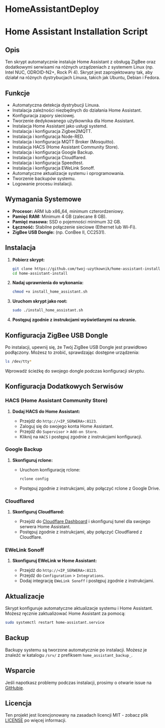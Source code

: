 # HomeAssistantDeploy
# Home Assistant Installation Script

## Opis

Ten skrypt automatycznie instaluje Home Assistant z obsługą ZigBee oraz dodatkowymi serwisami na różnych urządzeniach z systemem Linux (np. Intel NUC, ODROID-N2+, Rock Pi 4). Skrypt jest zaprojektowany tak, aby działał na różnych dystrybucjach Linuxa, takich jak Ubuntu, Debian i Fedora.

## Funkcje

- Automatyczna detekcja dystrybucji Linuxa.
- Instalacja zależności niezbędnych do działania Home Assistant.
- Konfiguracja zapory sieciowej.
- Tworzenie dedykowanego użytkownika dla Home Assistant.
- Instalacja Home Assistant jako usługi systemd.
- Instalacja i konfiguracja Zigbee2MQTT.
- Instalacja i konfiguracja Node-RED.
- Instalacja i konfiguracja MQTT Broker (Mosquitto).
- Instalacja HACS (Home Assistant Community Store).
- Instalacja i konfiguracja Google Backup.
- Instalacja i konfiguracja Cloudflared.
- Instalacja i konfiguracja Speedtest.
- Instalacja i konfiguracja EWeLink Sonoff.
- Automatyczne aktualizacje systemu i oprogramowania.
- Tworzenie backupów systemu.
- Logowanie procesu instalacji.

## Wymagania Systemowe

- **Procesor:** ARM lub x86_64, minimum czterordzeniowy.
- **Pamięć RAM:** Minimum 4 GB (zalecane 8 GB).
- **Pamięć masowa:** SSD o pojemności minimum 32 GB.
- **Łączność:** Stabilne połączenie sieciowe (Ethernet lub Wi-Fi).
- **ZigBee USB Dongle:** (np. ConBee II, CC2531).

## Instalacja

1. **Pobierz skrypt:**

   ```bash
   git clone https://github.com/twoj-uzytkownik/home-assistant-install.git
   cd home-assistant-install
   ```

2. **Nadaj uprawnienia do wykonania:**

   ```bash
   chmod +x install_home_assistant.sh
   ```

3. **Uruchom skrypt jako root:**

   ```bash
   sudo ./install_home_assistant.sh
   ```

4. **Postępuj zgodnie z instrukcjami wyświetlanymi na ekranie.**

## Konfiguracja ZigBee USB Dongle

Po instalacji, upewnij się, że Twój ZigBee USB Dongle jest prawidłowo podłączony. Możesz to zrobić, sprawdzając dostępne urządzenia:

```bash
ls /dev/tty*
```

Wprowadź ścieżkę do swojego dongle podczas konfiguracji skryptu.

## Konfiguracja Dodatkowych Serwisów

### **HACS (Home Assistant Community Store)**

1. **Dodaj HACS do Home Assistant:**

   - Przejdź do `http://<IP_SERWERA>:8123`.
   - Zaloguj się do swojego konta Home Assistant.
   - Przejdź do `Supervisor` > `Add-on Store`.
   - Kliknij na `HACS` i postępuj zgodnie z instrukcjami konfiguracji.

### **Google Backup**

1. **Skonfiguruj rclone:**

   - Uruchom konfigurację rclone:

     ```bash
     rclone config
     ```

   - Postępuj zgodnie z instrukcjami, aby połączyć rclone z Google Drive.

### **Cloudflared**

1. **Skonfiguruj Cloudflared:**

   - Przejdź do [Cloudflare Dashboard](https://dash.cloudflare.com/) i skonfiguruj tunel dla swojego serwera Home Assistant.
   - Postępuj zgodnie z instrukcjami, aby połączyć Cloudflared z Cloudflare.

### **EWeLink Sonoff**

1. **Skonfiguruj EWeLink w Home Assistant:**

   - Przejdź do `http://<IP_SERWERA>:8123`.
   - Przejdź do `Configuration` > `Integrations`.
   - Dodaj integrację `EWeLink Sonoff` i postępuj zgodnie z instrukcjami.

## Aktualizacje

Skrypt konfiguruje automatyczne aktualizacje systemu i Home Assistant. Możesz ręcznie zaktualizować Home Assistant za pomocą:

```bash
sudo systemctl restart home-assistant.service
```

## Backup

Backupy systemu są tworzone automatycznie po instalacji. Możesz je znaleźć w katalogu `/srv/` z prefiksem `home_assistant_backup_`.

## Wsparcie

Jeśli napotkasz problemy podczas instalacji, prosimy o otwarie issue na [GitHubie](https://github.com/twoj-uzytkownik/home-assistant-install/issues).

## Licencja

Ten projekt jest licencjonowany na zasadach licencji MIT - zobacz plik [LICENSE](LICENSE) po więcej informacji.
